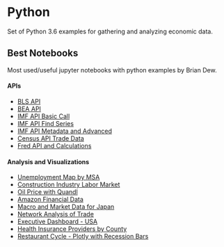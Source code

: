 # Python
Set of Python 3.6 examples for gathering and analyzing economic data.

## Best Notebooks
Most used/useful jupyter notebooks with python examples by Brian Dew.

#### APIs
* [BLS API](https://github.com/bdecon/Python/blob/master/API/BLS_three_examples.ipynb)
* [BEA API](https://github.com/bdecon/Python/blob/master/API/BEA_API.ipynb)
* [IMF API Basic Call](https://github.com/bdecon/Python/blob/master/IMF_API/IMF_API_Simple_Example_UK_Import_Prices.ipynb)
* [IMF API Find Series](https://github.com/bdecon/Python/blob/master/IMF_API/IMF_API_Series_Info.ipynb)
* [IMF API Metadata and Advanced](https://github.com/bdecon/Python/blob/master/IMF_API/IMF_API_Metadata_Advanced.ipynb)
* [Census API Trade Data](https://github.com/bdecon/Python/blob/master/API/Census.ipynb)
* [Fred API and Calculations](https://github.com/bdecon/Python/blob/master/API/FRED.ipynb)

#### Analysis and Visualizations
* [Unemployment Map by MSA](https://github.com/bdecon/Python/blob/master/Unemp_Map/Plotly_MSA_Map.ipynb)
* [Construction Industry Labor Market](https://github.com/bdecon/Python/blob/master/Shortages/Construction_Labor_Market.ipynb)
* [Oil Price with Quandl](https://github.com/bdecon/Python/blob/master/Oil_Price/oil_price.ipynb)
* [Amazon Financial Data](https://github.com/bdecon/Python/blob/master/FANGS/Amazon_PE_ratio.ipynb)
* [Macro and Market Data for Japan](https://github.com/bdecon/Python/blob/master/Japan/Japan_Data.ipynb)
* [Network Analysis of Trade](https://github.com/bdecon/Python/blob/master/NetworkAnalysis/Website_example.ipynb)
* [Executive Dashboard - USA](https://github.com/bdecon/Python/blob/master/Macro_Dash/ExecDash.ipynb)
* [Health Insurance Providers by County](https://github.com/bdecon/Python/blob/master/HC_County/health_insurance_providers_by_state.ipynb)
* [Restaurant Cycle - Plotly with Recession Bars](https://github.com/bdecon/Python/blob/master/Plotly/Restaurants.ipynb)
